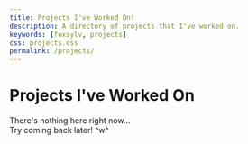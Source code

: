 ```yaml
---
title: Projects I've Worked On!
description: A directory of projects that I've worked on.
keywords: [foxsylv, projects]
css: projects.css
permalink: /projects/
---
```


<div class="full-width centered-text">
    <h1>
        Projects I've Worked On
    </h1>
</div>

<div class="flex project-list">
    <div class="project box">
        <p>
            There's nothing here right now...
            <br>
            Try coming back later! ^w^
        </p>
    </div>
</div>
